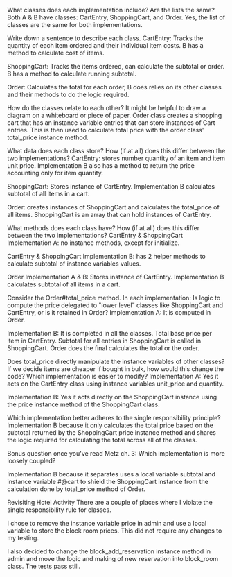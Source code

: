 What classes does each implementation include? Are the lists the same?
  Both A & B have classes: CartEntry, ShoppingCart, and Order. Yes, the list of classes are the same for both implementations.

Write down a sentence to describe each class.
  CartEntry: Tracks the quantity of each item ordered and their individual item costs. B has a method to calculate cost of items.

  ShoppingCart: Tracks the items ordered, can calculate the subtotal or order. B has a method to calculate running subtotal.

  Order: Calculates the total for each order, B does relies on its other classes and their methods to do the logic required.

How do the classes relate to each other? It might be helpful to draw a diagram on a whiteboard or piece of paper.
  Order class creates a shopping cart that has an instance variable entries that can store instances of Cart entries. This is then used to calculate total price with the order class' total_price instance method.


What data does each class store? How (if at all) does this differ between the two implementations?
  CartEntry: stores number quantity of an item and item unit price. Implementation B also has a method to return the price accounting only for item quantity.

  ShoppingCart: Stores instance of CartEntry. Implementation B calculates subtotal of all items in a cart.

  Order: creates instances of ShoppingCart and calculates the total_price of all items. ShoppingCart is an array that can hold instances of CartEntry.


What methods does each class have? How (if at all) does this differ between the two implementations?
  CartEntry & ShoppingCart Implementation A: no instance methods, except for initialize.

  CartEntry & ShoppingCart Implementation B: has 2 helper methods to calculate subtotal of instance variables values.

  Order Implementation A & B: Stores instance of CartEntry. Implementation B calculates subtotal of all items in a cart.

Consider the Order#total_price method. In each implementation:
Is logic to compute the price delegated to "lower level" classes like ShoppingCart and CartEntry, or is it retained in Order?
  Implementation A: It is computed in Order.

  Implementation B: It is completed in all the classes. Total base price per item in CartEntry. Subtotal for all entries in ShoppingCart is called in ShoppingCart. Order does the final calculates the total or the order.

Does total_price directly manipulate the instance variables of other classes?
If we decide items are cheaper if bought in bulk, how would this change the code? Which implementation is easier to modify?
  Implementation A: Yes it acts on the CartEntry class using instance variables unit_price and quantity.

  Implementation B: Yes it acts directly on the ShoppingCart instance using the price instance method of the ShoppingCart class.

Which implementation better adheres to the single responsibility principle?
    Implementation B because it only calculates the total price based on the subtotal returned by the ShoppingCart price instance method and shares the logic required for calculating the total across all of the classes.

Bonus question once you've read Metz ch. 3: Which implementation is more loosely coupled?

  Implementation B because it separates uses a local variable subtotal and instance variable #@cart to shield the ShoppingCart instance from the calculation done by total_price method of Order.


Revisiting Hotel Activity
  There are a couple of places where I violate the single responsibility rule for classes.

  I chose to remove the instance variable price in admin and use a local variable to store the block room prices. This did not require any changes to my testing.

  I also decided to change the block_add_reservation instance method in admin and move the logic and making of new reservation into block_room class. The tests pass still.
